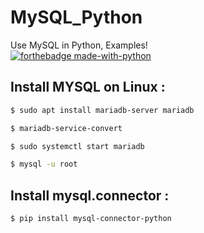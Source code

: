 # MySQL_Python
Use MySQL in Python, Examples!  
[![forthebadge made-with-python](https://ForTheBadge.com/images/badges/made-with-python.svg)](https://www.python.org/)

## Install MYSQL on Linux :
```bash
$ sudo apt install mariadb-server mariadb
```
```bash
$ mariadb-service-convert
```
```bash
$ sudo systemctl start mariadb
```
```bash
$ mysql -u root
```

## Install mysql.connector :
```bash
$ pip install mysql-connector-python
```
